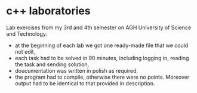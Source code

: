 # c++ laboratories

Lab exercises from my 3rd and 4th semester on AGH University of Science and Technology.
- at the beginning of each lab we got one ready-made file that we could not edit,
- each task had to be solved in 90 minutes, including logging in, reading the task and sending solution,
- doucumentation was written in polish as required,
- the program had to compile, otherwise there were no points. Moreover output had to be identical to that provided in description.
